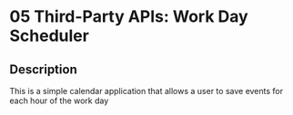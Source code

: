# 05 Third-Party APIs: Work Day Scheduler

## Description

This is a simple calendar application that allows a user to save events for each hour of the work day

